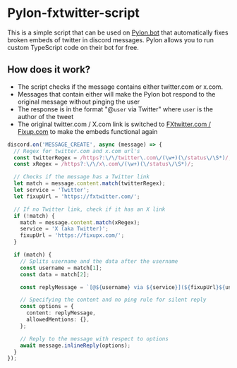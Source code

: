 # Pylon-fxtwitter-script

This is a simple script that can be used on [Pylon.bot](https://pylon.bot) that automatically fixes broken embeds of twitter in discord messages. Pylon allows you to run custom TypeScript code on their bot for free.

## How does it work?

- The script checks if the message contains either twitter.com or x.com.
- Messages that contain either will make the Pylon bot respond to the original message without pinging the user
- The response is in the format "@`user` via Twitter" where `user` is the author of the tweet
- The original twitter.com / X.com link is switched to [FXtwitter.com / Fixup.com](https://github.com/FixTweet/FxTwitter) to make the embeds functional again

```ts
discord.on('MESSAGE_CREATE', async (message) => {
  // Regex for twitter.com and x.com url's
  const twitterRegex = /https?:\/\/twitter\.com\/(\w+)(\/status\/\S*)/;
  const xRegex = /https?:\/\/x\.com\/(\w+)(\/status\/\S*)/;

  // Checks if the message has a Twitter link
  let match = message.content.match(twitterRegex);
  let service = 'Twitter';
  let fixupUrl = 'https://fxtwitter.com/';

  // If no Twitter link, check if it has an X link
  if (!match) {
    match = message.content.match(xRegex);
    service = 'X (aka Twitter)';
    fixupUrl = 'https://fixupx.com/';
  }

  if (match) {
    // Splits username and the data after the username
    const username = match[1];
    const data = match[2];

    const replyMessage = `[@${username} via ${service}](${fixupUrl}${username}${data})`;

    // Specifying the content and no ping rule for silent reply
    const options = {
      content: replyMessage,
      allowedMentions: {},
    };

    // Reply to the message with respect to options
    await message.inlineReply(options);
  }
});
```

